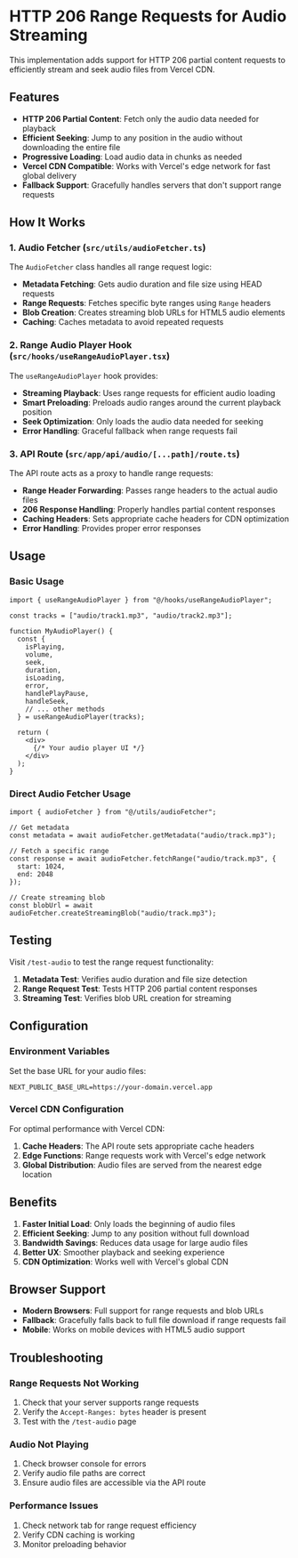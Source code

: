 # HTTP 206 Range Requests for Audio Streaming

This implementation adds support for HTTP 206 partial content requests to efficiently stream and seek audio files from Vercel CDN.

## Features

- **HTTP 206 Partial Content**: Fetch only the audio data needed for playback
- **Efficient Seeking**: Jump to any position in the audio without downloading the entire file
- **Progressive Loading**: Load audio data in chunks as needed
- **Vercel CDN Compatible**: Works with Vercel's edge network for fast global delivery
- **Fallback Support**: Gracefully handles servers that don't support range requests

## How It Works

### 1. Audio Fetcher (`src/utils/audioFetcher.ts`)

The `AudioFetcher` class handles all range request logic:

- **Metadata Fetching**: Gets audio duration and file size using HEAD requests
- **Range Requests**: Fetches specific byte ranges using `Range` headers
- **Blob Creation**: Creates streaming blob URLs for HTML5 audio elements
- **Caching**: Caches metadata to avoid repeated requests

### 2. Range Audio Player Hook (`src/hooks/useRangeAudioPlayer.tsx`)

The `useRangeAudioPlayer` hook provides:

- **Streaming Playback**: Uses range requests for efficient audio loading
- **Smart Preloading**: Preloads audio ranges around the current playback position
- **Seek Optimization**: Only loads the audio data needed for seeking
- **Error Handling**: Graceful fallback when range requests fail

### 3. API Route (`src/app/api/audio/[...path]/route.ts`)

The API route acts as a proxy to handle range requests:

- **Range Header Forwarding**: Passes range headers to the actual audio files
- **206 Response Handling**: Properly handles partial content responses
- **Caching Headers**: Sets appropriate cache headers for CDN optimization
- **Error Handling**: Provides proper error responses

## Usage

### Basic Usage

```tsx
import { useRangeAudioPlayer } from "@/hooks/useRangeAudioPlayer";

const tracks = ["audio/track1.mp3", "audio/track2.mp3"];

function MyAudioPlayer() {
  const {
    isPlaying,
    volume,
    seek,
    duration,
    isLoading,
    error,
    handlePlayPause,
    handleSeek,
    // ... other methods
  } = useRangeAudioPlayer(tracks);

  return (
    <div>
      {/* Your audio player UI */}
    </div>
  );
}
```

### Direct Audio Fetcher Usage

```tsx
import { audioFetcher } from "@/utils/audioFetcher";

// Get metadata
const metadata = await audioFetcher.getMetadata("audio/track.mp3");

// Fetch a specific range
const response = await audioFetcher.fetchRange("audio/track.mp3", {
  start: 1024,
  end: 2048
});

// Create streaming blob
const blobUrl = await audioFetcher.createStreamingBlob("audio/track.mp3");
```

## Testing

Visit `/test-audio` to test the range request functionality:

1. **Metadata Test**: Verifies audio duration and file size detection
2. **Range Request Test**: Tests HTTP 206 partial content responses
3. **Streaming Test**: Verifies blob URL creation for streaming

## Configuration

### Environment Variables

Set the base URL for your audio files:

```env
NEXT_PUBLIC_BASE_URL=https://your-domain.vercel.app
```

### Vercel CDN Configuration

For optimal performance with Vercel CDN:

1. **Cache Headers**: The API route sets appropriate cache headers
2. **Edge Functions**: Range requests work with Vercel's edge network
3. **Global Distribution**: Audio files are served from the nearest edge location

## Benefits

1. **Faster Initial Load**: Only loads the beginning of audio files
2. **Efficient Seeking**: Jump to any position without full download
3. **Bandwidth Savings**: Reduces data usage for large audio files
4. **Better UX**: Smoother playback and seeking experience
5. **CDN Optimization**: Works well with Vercel's global CDN

## Browser Support

- **Modern Browsers**: Full support for range requests and blob URLs
- **Fallback**: Gracefully falls back to full file download if range requests fail
- **Mobile**: Works on mobile devices with HTML5 audio support

## Troubleshooting

### Range Requests Not Working

1. Check that your server supports range requests
2. Verify the `Accept-Ranges: bytes` header is present
3. Test with the `/test-audio` page

### Audio Not Playing

1. Check browser console for errors
2. Verify audio file paths are correct
3. Ensure audio files are accessible via the API route

### Performance Issues

1. Check network tab for range request efficiency
2. Verify CDN caching is working
3. Monitor preloading behavior
